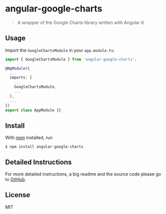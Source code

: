 # angular-google-charts

> A wrapper of the Google Charts library written with Angular 6

## Usage

Import the `GoogleChartsModule` in your `app.module.ts`:

```typescript
import { GoogleChartsModule } from 'angular-google-charts';

@NgModule({
  ...
  imports: [
    ...
    GoogleChartsModule,
    ...
  ],
  ...
})
export class AppModule {}
```

## Install

With [npm](https://npmjs.org/) installed, run

```
$ npm install angular-google-charts
```

## Detailed Instructions

For more detailed instructions, a big readme and the source code please go to [GitHub](https://github.com/FERNman/angular-google-charts).

## License

MIT

